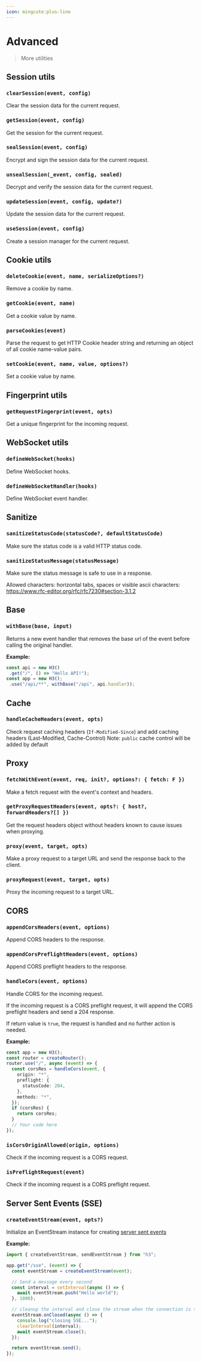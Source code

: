 ```yaml
---
icon: mingcute:plus-line
---
```


# Advanced

> More utilities

## Session utils

<!-- automd:jsdocs src="../../src/utils/session.ts" -->

### `clearSession(event, config)`

Clear the session data for the current request.

### `getSession(event, config)`

Get the session for the current request.

### `sealSession(event, config)`

Encrypt and sign the session data for the current request.

### `unsealSession(_event, config, sealed)`

Decrypt and verify the session data for the current request.

### `updateSession(event, config, update?)`

Update the session data for the current request.

### `useSession(event, config)`

Create a session manager for the current request.

<!-- /automd -->

## Cookie utils

<!-- automd:jsdocs src="../../src/utils/cookie.ts" -->

### `deleteCookie(event, name, serializeOptions?)`

Remove a cookie by name.

### `getCookie(event, name)`

Get a cookie value by name.

### `parseCookies(event)`

Parse the request to get HTTP Cookie header string and returning an object of all cookie name-value pairs.

### `setCookie(event, name, value, options?)`

Set a cookie value by name.

<!-- /automd -->

## Fingerprint utils

<!-- automd:jsdocs src="../../src/utils/fingerprint.ts" -->

### `getRequestFingerprint(event, opts)`

Get a unique fingerprint for the incoming request.

<!-- /automd -->

## WebSocket utils

<!-- automd:jsdocs src="../../src/utils/ws.ts" -->

### `defineWebSocket(hooks)`

Define WebSocket hooks.

### `defineWebSocketHandler(hooks)`

Define WebSocket event handler.

<!-- /automd -->

## Sanitize

<!-- automd:jsdocs src="../../src/utils/sanitize.ts" -->

### `sanitizeStatusCode(statusCode?, defaultStatusCode)`

Make sure the status code is a valid HTTP status code.

### `sanitizeStatusMessage(statusMessage)`

Make sure the status message is safe to use in a response.

Allowed characters: horizontal tabs, spaces or visible ascii characters: https://www.rfc-editor.org/rfc/rfc7230#section-3.1.2

<!-- /automd -->

## Base

<!-- automd:jsdocs src="../../src/utils/base.ts" -->

### `withBase(base, input)`

Returns a new event handler that removes the base url of the event before calling the original handler.

**Example:**

```ts
const api = new H3()
 .get("/", () => "Hello API!");
const app = new H3();
 .use("/api/**", withBase("/api", api.handler));
```

<!-- /automd -->

## Cache

<!-- automd:jsdocs src="../../src/utils/cache.ts" -->

### `handleCacheHeaders(event, opts)`

Check request caching headers (`If-Modified-Since`) and add caching headers (Last-Modified, Cache-Control) Note: `public` cache control will be added by default

<!-- /automd -->

## Proxy

<!-- automd:jsdocs src="../../src/utils/proxy.ts" -->

### `fetchWithEvent(event, req, init?, options?: { fetch: F })`

Make a fetch request with the event's context and headers.

### `getProxyRequestHeaders(event, opts?: { host?, forwardHeaders?[] })`

Get the request headers object without headers known to cause issues when proxying.

### `proxy(event, target, opts)`

Make a proxy request to a target URL and send the response back to the client.

### `proxyRequest(event, target, opts)`

Proxy the incoming request to a target URL.

<!-- /automd -->

## CORS

<!-- automd:jsdocs src="../../src/utils/cors.ts" -->

### `appendCorsHeaders(event, options)`

Append CORS headers to the response.

### `appendCorsPreflightHeaders(event, options)`

Append CORS preflight headers to the response.

### `handleCors(event, options)`

Handle CORS for the incoming request.

If the incoming request is a CORS preflight request, it will append the CORS preflight headers and send a 204 response.

If return value is `true`, the request is handled and no further action is needed.

**Example:**

```ts
const app = new H3();
const router = createRouter();
router.use("/", async (event) => {
  const corsRes = handleCors(event, {
    origin: "*",
    preflight: {
      statusCode: 204,
    },
    methods: "*",
  });
  if (corsRes) {
    return corsRes;
  }
  // Your code here
});
```

### `isCorsOriginAllowed(origin, options)`

Check if the incoming request is a CORS request.

### `isPreflightRequest(event)`

Check if the incoming request is a CORS preflight request.

<!-- /automd -->

## Server Sent Events (SSE)

<!-- automd:jsdocs src="../../src/utils/event-stream.ts" -->

### `createEventStream(event, opts?)`

Initialize an EventStream instance for creating [server sent events](https://developer.mozilla.org/en-US/docs/Web/API/Server-sent_events/Using_server-sent_events)

**Example:**

```ts
import { createEventStream, sendEventStream } from "h3";

app.get("/sse", (event) => {
  const eventStream = createEventStream(event);

  // Send a message every second
  const interval = setInterval(async () => {
    await eventStream.push("Hello world");
  }, 1000);

  // cleanup the interval and close the stream when the connection is terminated
  eventStream.onClosed(async () => {
    console.log("closing SSE...");
    clearInterval(interval);
    await eventStream.close();
  });

  return eventStream.send();
});
```

<!-- /automd -->
